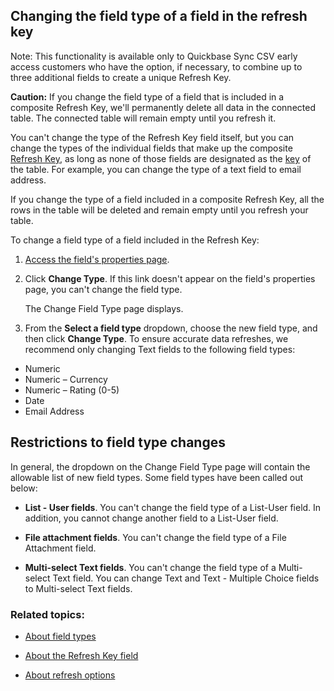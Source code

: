 ## Changing the field type of a field in the refresh key

Note: This functionality is available only to Quickbase Sync CSV early access customers who have the option, if necessary, to combine up to three additional fields to create a unique Refresh Key.

**Caution:** If you change the field type of a field that is included in a composite Refresh Key, we'll permanently delete all data in the connected table. The connected table will remain empty until you refresh it.

You can't change the type of the Refresh Key field itself, but you can change the types of the individual fields that make up the composite [Refresh Key](https://helpv2.quickbase.com/hc/en-us/articles/4570260038804-About-the-Refresh-Key-field-), as long as none of those fields are designated as the [key](https://helpv2.quickbase.com/hc/en-us/articles/4570321550612-Setting-key-fields-for-tables-) of the table. For example, you can change the type of a text field to email address.

If you change the type of a field included in a composite Refresh Key, all the rows in the table will be deleted and remain empty until you refresh your table.

To change a field type of a field included in the Refresh Key:

1.  [Access the field's properties page](https://helpv2.quickbase.com/hc/en-us/articles/4570253123348-Change-the-Properties-of-a-Field-).
    
2.  Click **Change Type**. If this link doesn't appear on the field's properties page, you can't change the field type.
    
    The Change Field Type page displays.
    
3.  From the **Select a field type** dropdown, choose the new field type, and then click **Change Type**. To ensure accurate data refreshes, we recommend only changing Text fields to the following field types:
    

-   Numeric
-   Numeric – Currency
-   Numeric – Rating (0-5)
-   Date
-   Email Address

## Restrictions to field type changes

In general, the dropdown on the Change Field Type page will contain the allowable list of new field types. Some field types have been called out below:

-   **List - User fields**. You can't change the field type of a List-User field. In addition, you cannot change another field to a List-User field.
    
-   **File attachment fields**. You can't change the field type of a File Attachment field.
    
-   **Multi-select Text fields**. You can't change the field type of a Multi-select Text field. You can change Text and Text - Multiple Choice fields to Multi-select Text fields.
    

### Related topics:

-   [About field types](https://helpv2.quickbase.com/hc/en-us/articles/4570297480980-About-field-types-)
    
-   [About the Refresh Key field](https://helpv2.quickbase.com/hc/en-us/articles/4570260038804-About-the-Refresh-Key-field-)
    
-   [About refresh options](https://helpv2.quickbase.com/hc/en-us/articles/4570314286100-About-refresh-options-)